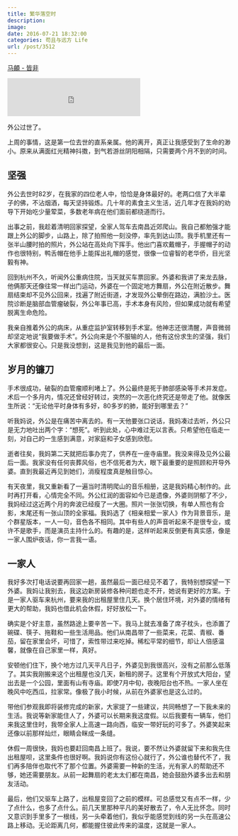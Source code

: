 ```yaml
---
title: 繁华落空时
description: 
image: 
date: 2016-07-21 18:32:00
categories: 苟且与远方 Life
url: /post/3512
---
```


<p><a href="http://music.163.com/#/song?id=417859220" target="_blank">马頔 - 皆非</a></p>

<iframe frameborder="no" border="0" marginwidth="0" marginheight="0" width=300 height=86 src="http://music.163.com/outchain/player?type=2&id=417859220&auto=0&height=66"></iframe>

外公过世了。

上周的事情，这是第一位去世的直系亲属。他的离开，真正让我感受到了生命的渺小。原来从满面红光精神抖擞，到气若游丝阴阳相隔，只需要两个月不到的时间。

## 坚强

外公去世时82岁，在我家的四位老人中，恰恰是身体最好的。老两口信了大半辈子的佛，不沾烟酒，每天坚持锻炼。几十年的素食主义生活，近几年才在我妈的劝导下开始吃少量荤菜，多数老年病在他们面前都绕道而行。

出事之前，我趁着清明回家探望，全家人驾车去南昌近郊爬山。我自己都勉强才能跟上外公的脚步，山路上，除了拍照他一刻没停，率先到达山顶。我手机里还有一张半山腰时拍的照片，外公站在高处向下挥手。他出门喜欢戴帽子，手握帽子的动作也很特别，鸭舌帽在他手上能挥出礼帽的感觉，很像一位睿智的老华侨，目光坚毅有神。

回到杭州不久，听闻外公重病住院，当天就买车票回家。外婆和我讲了来龙去脉，他俩那天还像往常一样出门运动，外婆在一个固定地方舞扇，外公在附近散步。舞扇结束却不见外公回来，找遍了附近街道，才发现外公晕倒在路边，满脸沙土。医院诊断是脑部血管瘤破裂，外公年事已高，手术本身有风险，但如果成功就有希望脱离生命危险。

我亲自推着外公的病床，从重症监护室转移到手术室。他神志还很清醒，声音微弱却坚定地说“我要做手术”。外公向来是个不服输的人，他有这份求生的坚强，我们大家都很安心。只是我没想到，这是我见到他的最后一面。

## 岁月的镰刀

手术很成功，破裂的血管瘤顺利堵上了。外公最终是死于肺部感染等手术并发症。术后一个多月内，情况还曾经好转过，突然的一次恶化终究还是带走了他。就像医生所说：“无论他平时身体有多好，80多岁的肺，能好到哪里去？”

听我妈说，外公是在痛苦中离去的。有一天他要张口说话，我妈凑过去听，外公只是无力地吐出两个字：“想死”。听到此处，心中难过无以言表。只希望他在临走一刻，对自己的一生感到满意，对家庭和子女感到欣慰。

逝者往矣，我妈第二天就把后事办完了，供养在一座寺庙里。我没来得及见外公最后一面。我家没有任何丧葬风俗，也不信死者为大，眼下最重要的是照顾和开导外婆。直到我最近再见到她们，消瘦程度真是触目惊心。

有天夜里，我又重新看了一遍当时清明爬山的音乐相册，这是我妈精心制作的。此时再打开看，心情完全不同。外公红润的面容如今已是遗像，外婆则阴郁了不少，我妈经过这近两个月的奔波已经瘦了一大圈。照片一张张切换，有单人照也有合影，末尾还有一张山顶的全家福。我妈选了《相亲相爱一家人》作为背景音乐，是个群星版本，一人一句，音色各不相同。其中有些人的声音听起来不是很专业，或许不是歌手，而是演员主持什么的。有趣的是，这样听起来反倒更有真实感，像是一家人围炉夜话，你一言我一语。

## 一家人

我好多次打电话说要再回家一趟，虽然最后一面已经见不着了，我特别想探望一下外婆。我妈让我别去，我这边新房装修各种问题也走不开，她说有更好的方案。于是一家人驱车来杭州，要来我的出租屋里住几天。换个居住环境，对外婆的情绪有更大的帮助，我妈也借此机会休假，好好放松一下。

确实是个好主意，虽然路途上要辛苦一下。我马上就去准备了席子枕头，也添置了碗碟、筷子、拖鞋和一些生活用品。他们从南昌带了一些菜来，花菜、青椒、番茄，留在家里会坏，可惜了，索性带过来吃掉。稀松平常的细节，却让人倍感温馨，就像在自己家里一样，真好。

安顿他们住下，换个地方过几天平凡日子，外婆见到我很高兴，没有之前那么低落了。其实我刚搬来这个出租屋也没几天，新租的房子。这里有个开放式大阳台，望出去是一个公园，里面有山有寺庙。即使7月中旬，夜晚阳台也不热。一家人坐在晚风中吃西瓜，拉家常。像极了我小时候，从前在外婆家也是这么过的。

带他们参观我即将装修完成的新家，大家提了一些建议，共同畅想了一下我未来的生活。我说等新家能住人了，外婆可以长期来我这度假。以后我要有一辆车，他们来我这里住时，我带全家人上高速一路向西，临安一带好玩的可多了。外婆笑起来还像以前那样灿烂，眼睛会眯成一条缝。

休假一周很快，我妈也要赶回南昌上班了。我说，要不然让外婆就留下来和我先住出租屋呗，这里条件也很好啊。我妈说你有这份心就行了，外公谁也替代不了，我们再多陪伴也取代不了那个位置。外婆需要一种新的生活，光有家人的帮助还不够，她还需要朋友。从前一起舞扇的老太太们都在南昌，她会鼓励外婆多出去和朋友活动。

最后，他们又驱车上路了，出租屋变回了之前的模样。可总感觉又有点不一样，少了点什么，也多了点什么。前几天里那种平凡的美好散去了，令人无比怀念。同时又意识到手里多了一根线，另一头牵着他们，我似乎能感觉到线的另一头在高速公路上移动。无论距离几何，都能握住彼此传来的温度，这就是一家人。
